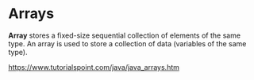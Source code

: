 # Arrays
**Array** stores a fixed-size sequential collection of elements of the same type. An array is used to store a collection of data (variables of the same type).



https://www.tutorialspoint.com/java/java_arrays.htm
